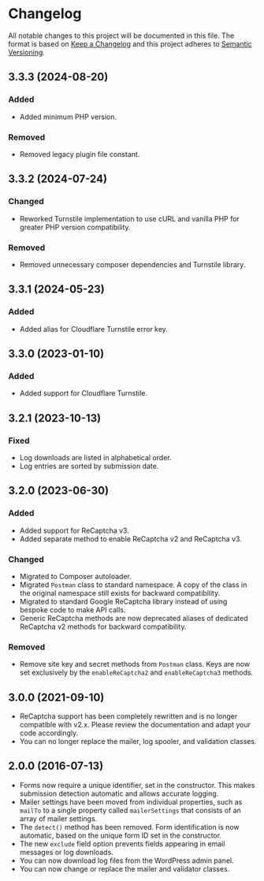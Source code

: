 # Changelog

All notable changes to this project will be documented in this file. The format is based on [Keep a Changelog](https://keepachangelog.com/en/1.1.0/)
and this project adheres to [Semantic Versioning](https://semver.org/spec/v2.0.0.html).

## 3.3.3 (2024-08-20)

### Added

*   Added minimum PHP version.

### Removed

*   Removed legacy plugin file constant.

## 3.3.2 (2024-07-24)

### Changed

*   Reworked Turnstile implementation to use cURL and vanilla PHP for greater PHP version compatibility.

### Removed

*   Removed unnecessary composer dependencies and Turnstile library.

## 3.3.1 (2024-05-23)

### Added

*   Added alias for Cloudflare Turnstile error key.

## 3.3.0 (2023-01-10)

### Added

*   Added support for Cloudflare Turnstile.

## 3.2.1 (2023-10-13)

### Fixed

*   Log downloads are listed in alphabetical order.
*   Log entries are sorted by submission date.

## 3.2.0 (2023-06-30)

### Added

*   Added support for ReCaptcha v3.
*   Added separate method to enable ReCaptcha v2 and ReCaptcha v3.

### Changed

*   Migrated to Composer autoloader.
*   Migrated `Postman` class to standard namespace. A copy of the class in the original namespace still exists for backward compatibility.
*   Migrated to standard Google ReCaptcha library instead of using bespoke code to make API calls.
*   Generic ReCaptcha methods are now deprecated aliases of dedicated ReCaptcha v2 methods for backward compatibility.

### Removed

*   Remove site key and secret methods from `Postman` class. Keys are now set exclusively by the `enableReCaptcha2` and `enableReCaptcha3` methods.

## 3.0.0 (2021-09-10)

*   ReCaptcha support has been completely rewritten and is no longer compatible with v2.x. Please review the documentation and adapt your code accordingly.
*   You can no longer replace the mailer, log spooler, and validation classes.

## 2.0.0 (2016-07-13)

*   Forms now require a unique identifier, set in the constructor. This makes submission detection automatic and allows accurate logging.
*   Mailer settings have been moved from individual properties, such as `mailTo` to a single property called `mailerSettings` that consists of an array of mailer settings.
*   The `detect()` method has been removed. Form identification is now automatic, based on the unique form ID set in the constructor.
*   The new `exclude` field option prevents fields appearing in email messages or log downloads.
*   You can now download log files from the WordPress admin panel.
*   You can now change or replace the mailer and validator classes.
